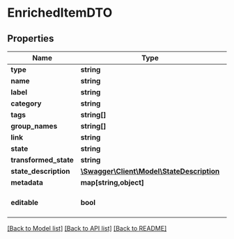 # EnrichedItemDTO

## Properties
Name | Type | Description | Notes
------------ | ------------- | ------------- | -------------
**type** | **string** |  | [optional] 
**name** | **string** |  | [optional] 
**label** | **string** |  | [optional] 
**category** | **string** |  | [optional] 
**tags** | **string[]** |  | [optional] 
**group_names** | **string[]** |  | [optional] 
**link** | **string** |  | [optional] 
**state** | **string** |  | [optional] 
**transformed_state** | **string** |  | [optional] 
**state_description** | [**\Swagger\Client\Model\StateDescription**](StateDescription.md) |  | [optional] 
**metadata** | **map[string,object]** |  | [optional] 
**editable** | **bool** |  | [optional] [default to false]

[[Back to Model list]](../../README.md#documentation-for-models) [[Back to API list]](../../README.md#documentation-for-api-endpoints) [[Back to README]](../../README.md)

